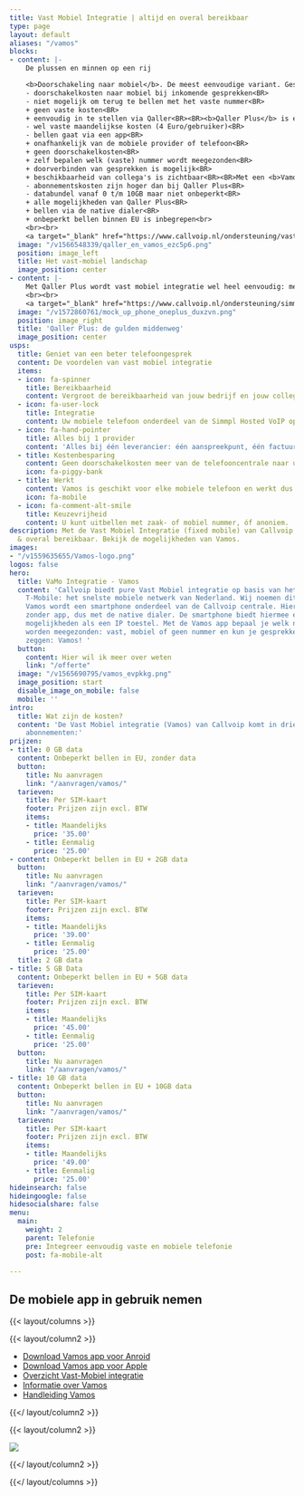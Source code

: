 ```yaml
---
title: Vast Mobiel Integratie | altijd en overal bereikbaar
type: page
layout: default
aliases: "/vamos"
blocks:
- content: |-
    De plussen en minnen op een rij

    <b>Doorschakeling naar mobiel</b>. De meest eenvoudige variant. Gesprekken naar het vaste nummer kunnen worden doorverbonden naar een mobiel nummer.<BR>
    - doorschakelkosten naar mobiel bij inkomende gesprekken<BR>
    - niet mogelijk om terug te bellen met het vaste nummer<BR>
    + geen vaste kosten<BR>
    + eenvoudig in te stellen via Qaller<BR><BR><b>Qaller Plus</b> is een app op de smartphone waarmee kan worden gebeld en gesprekken kunnen worden ontvangen op het vaste nummer.<BR>
    - wel vaste maandelijkse kosten (4 Euro/gebruiker)<BR>
    - bellen gaat via een app<BR>
    + onafhankelijk van de mobiele provider of telefoon<BR>
    + geen doorschakelkosten<BR>
    + zelf bepalen welk (vaste) nummer wordt meegezonden<BR>
    + doorverbinden van gesprekken is mogelijk<BR>
    + beschikbaarheid van collega's is zichtbaar<BR><BR>Met een <b>Vamos</b> SIM is de smartphone volledig geïntegreerd in de Callvoip telefooncentrale.<BR>
    - abonnementskosten zijn hoger dan bij Qaller Plus<BR>
    - databundel vanaf 0 t/m 10GB maar niet onbeperkt<BR>
    + alle mogelijkheden van Qaller Plus<BR>
    + bellen via de native dialer<BR>
    + onbeperkt bellen binnen EU is inbegrepen<br>
    <br><br>
    <a target="_blank" href="https://www.callvoip.nl/ondersteuning/vast-mobiel/overzicht/" class="button">Deze info in een tabel</a>
  image: "/v1566548339/qaller_en_vamos_ezc5p6.png"
  position: image_left
  title: Het vast-mobiel landschap
  image_position: center
- content: |-
    Met Qaller Plus wordt vast mobiel integratie wel heel eenvoudig: met het vaste nummer uitbellen en intern kunnen doorverbinden is erg handig. Als belangrijk extra voordeel wordt vaak genoemd dat zakelijk en privé belverkeer op één telefoon goed kan worden gescheiden.<BR><BR> Inmiddels is deze app op ruim 1.000 smartphones geïnstalleerd. In sommige gevallen wordt Qaller Plus gebruikt als vervanger van een vast toestel, in andere gevallen als extra toestel voor onderweg. Meer informatie over Qaller Plus vind je <a href="/telefonie/qaller/">hier</a>.<br>
    <br><br>
    <a target="_blank" href="https://www.callvoip.nl/ondersteuning/simmpl-functionaliteiten/qaller-app/" class="button">Hoe werkt Qaller?</a>
  image: "/v1572860761/mock_up_phone_oneplus_duxzvn.png"
  position: image_right
  title: 'Qaller Plus: de gulden middenweg'
  image_position: center
usps:
  title: Geniet van een beter telefoongesprek
  content: De voordelen van vast mobiel integratie
  items:
  - icon: fa-spinner
    title: Bereikbaarheid
    content: Vergroot de bereikbaarheid van jouw bedrijf en jouw collega's
  - icon: fa-user-lock
    title: Integratie
    content: Uw mobiele telefoon onderdeel van de Simmpl Hosted VoIP oplossing.
  - icon: fa-hand-pointer
    title: Alles bij 1 provider
    content: 'Alles bij één leverancier: één aanspreekpunt, één factuur.'
  - title: Kostenbesparing
    content: Geen doorschakelkosten meer van de telefooncentrale naar uw mobiele telefoon.
    icon: fa-piggy-bank
  - title: Werkt
    content: Vamos is geschikt voor elke mobiele telefoon en werkt dus altijd.
    icon: fa-mobile
  - icon: fa-comment-alt-smile
    title: Keuzevrijheid
    content: U kunt uitbellen met zaak- of mobiel nummer, óf anoniem.
description: Met de Vast Mobiel Integratie (fixed mobile) van Callvoip ben je altijd
  & overal bereikbaar. Bekijk de mogelijkheden van Vamos.
images:
- "/v1559635655/Vamos-logo.png"
logos: false
hero:
  title: VaMo Integratie - Vamos
  content: 'Callvoip biedt pure Vast Mobiel integratie op basis van het netwerk van
    T-Mobile: het snelste mobiele netwerk van Nederland. Wij noemen dit Vamos.<BR><BR>Met
    Vamos wordt een smartphone onderdeel van de Callvoip centrale. Hiermee bel je
    zonder app, dus met de native dialer. De smartphone biedt hiermee eigenlijk dezelfde
    mogelijkheden als een IP toestel. Met de Vamos app bepaal je welk nummer moet
    worden meegezonden: vast, mobiel of geen nummer en kun je gesprekken doorverbinden.<BR><BR>Wij
    zeggen: Vamos! '
  button:
    content: Hier wil ik meer over weten
    link: "/offerte"
  image: "/v1565690795/vamos_evpkkg.png"
  image_position: start
  disable_image_on_mobile: false
  mobile: ''
intro:
  title: Wat zijn de kosten?
  content: 'De Vast Mobiel integratie (Vamos) van Callvoip komt in drie verschillende
    abonnementen:'
prijzen:
- title: 0 GB data
  content: Onbeperkt bellen in EU, zonder data
  button:
    title: Nu aanvragen
    link: "/aanvragen/vamos/"
  tarieven:
    title: Per SIM-kaart
    footer: Prijzen zijn excl. BTW
    items:
    - title: Maandelijks
      price: '35.00'
    - title: Eenmalig
      price: '25.00'
- content: Onbeperkt bellen in EU + 2GB data
  button:
    title: Nu aanvragen
    link: "/aanvragen/vamos/"
  tarieven:
    title: Per SIM-kaart
    footer: Prijzen zijn excl. BTW
    items:
    - title: Maandelijks
      price: '39.00'
    - title: Eenmalig
      price: '25.00'
  title: 2 GB data
- title: 5 GB Data
  content: Onbeperkt bellen in EU + 5GB data
  tarieven:
    title: Per SIM-kaart
    footer: Prijzen zijn excl. BTW
    items:
    - title: Maandelijks
      price: '45.00'
    - title: Eenmalig
      price: '25.00'
  button:
    title: Nu aanvragen
    link: "/aanvragen/vamos/"
- title: 10 GB data
  content: Onbeperkt bellen in EU + 10GB data
  button:
    title: Nu aanvragen
    link: "/aanvragen/vamos/"
  tarieven:
    title: Per SIM-kaart
    footer: Prijzen zijn excl. BTW
    items:
    - title: Maandelijks
      price: '49.00'
    - title: Eenmalig
      price: '25.00'
hideinsearch: false
hideingoogle: false
hidesocialshare: false
menu:
  main:
    weight: 2
    parent: Telefonie
    pre: Integreer eenvoudig vaste en mobiele telefonie
    post: fa-mobile-alt

---
```

<h2>De mobiele app in gebruik nemen</h2>

{{< layout/columns >}}

{{< layout/column2 >}}

* [Download Vamos app voor Anroid](https://play.google.com/store/apps/details?id=com.digifoon.fmc)
* [Download Vamos app voor Apple](https://itunes.apple.com/nl/app/vamos-vast-mobiel/id1449692498)
* [Overzicht Vast-Mobiel integratie](/ondersteuning/vast-mobiel/overzicht/)
* [Informatie over Vamos](/ondersteuning/vast-mobiel/vast-mobiel-vamos-informatie/)
* [Handleiding Vamos](/ondersteuning/vast-mobiel/vast-mobiel-handleiding/)

{{</ layout/column2 >}}

{{< layout/column2 >}}

![](https://res.cloudinary.com/callvoip/image/upload/v1559635655/Vamos-logo.png)

{{</ layout/column2 >}}

{{</ layout/columns >}}
